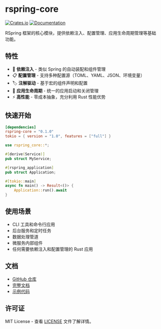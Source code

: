 # rspring-core

[![Crates.io](https://img.shields.io/crates/v/rspring-core.svg)](https://crates.io/crates/rspring-core)
[![Documentation](https://docs.rs/rspring-core/badge.svg)](https://docs.rs/rspring-core)

RSpring 框架的核心模块，提供依赖注入、配置管理、应用生命周期管理等基础功能。

## 特性

- 🔄 **依赖注入** - 类似 Spring 的自动装配和组件管理
- 📋 **配置管理** - 支持多种配置源（TOML、YAML、JSON、环境变量）
- 🏷️ **注解驱动** - 基于宏的组件声明和配置
- 🚀 **应用生命周期** - 统一的应用启动和关闭管理
- ⚡ **高性能** - 零成本抽象，充分利用 Rust 性能优势

## 快速开始

```toml
[dependencies]
rspring-core = "0.1.0"
tokio = { version = "1.0", features = ["full"] }
```

```rust
use rspring_core::*;

#[derive(Service)]
pub struct MyService;

#[rspring_application]
pub struct Application;

#[tokio::main]
async fn main() -> Result<()> {
    Application::run().await
}
```

## 使用场景

- CLI 工具和命令行应用
- 后台服务和定时任务
- 数据处理管道
- 微服务内部组件
- 任何需要依赖注入和配置管理的 Rust 应用

## 文档

- [GitHub 仓库](https://github.com/hi-liyan/rspring)
- [完整文档](https://github.com/hi-liyan/rspring/tree/main/docs)
- [示例代码](https://github.com/hi-liyan/rspring/tree/main/examples)

## 许可证

MIT License - 查看 [LICENSE](../LICENSE) 文件了解详情。